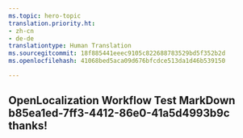 ```yaml
---
ms.topic: hero-topic
translation.priority.ht:
- zh-cn
- de-de
translationtype: Human Translation
ms.sourcegitcommit: 18f885441eeec9105c822688783529bd5f352b2d
ms.openlocfilehash: 41068bed5aca09d676bfcdce513da1d46b539150

---
```

## OpenLocalization Workflow Test MarkDown b85ea1ed-7ff3-4412-86e0-41a5d4993b9c thanks!



<!--HONumber=Jul16_HO2-->


